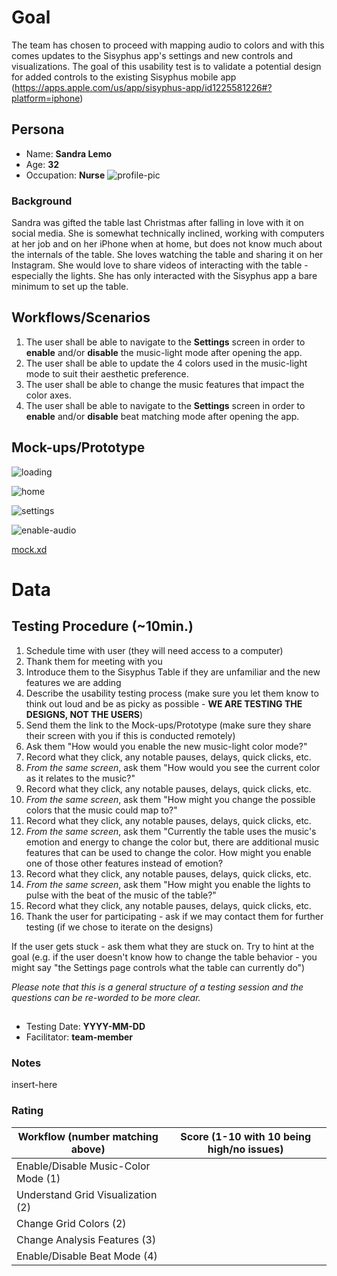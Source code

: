 # Goal
The team has chosen to proceed with mapping audio to colors and with this comes updates to the Sisyphus app's settings and new controls and visualizations. The goal of this usability test is to validate a potential design for added controls to the existing Sisyphus mobile app (https://apps.apple.com/us/app/sisyphus-app/id1225581226#?platform=iphone)

## Persona
* Name: **Sandra Lemo**
* Age: **32**
* Occupation: **Nurse**
![profile-pic](uploads/dcc402e6384e18b444ea39d4187ca8ba/eye-for-ebony-vYpbBtkDhNE-unsplash.jpg)

### Background
Sandra was gifted the table last Christmas after falling in love with it on social media. She is somewhat technically inclined, working with computers at her job and on her iPhone when at home, but does not know much about the internals of the table. She loves watching the table and sharing it on her Instagram. She would love to share videos of interacting with the table - especially the lights. She has only interacted with the Sisyphus app a bare minimum to set up the table.

## Workflows/Scenarios
1. The user shall be able to navigate to the **Settings** screen in order to **enable** and/or **disable** the music-light mode after opening the app.
2. The user shall be able to update the 4 colors used in the music-light mode to suit their aesthetic preference.
3. The user shall be able to change the music features that impact the color axes.
4. The user shall be able to navigate to the **Settings** screen in order to **enable** and/or **disable** beat matching mode after opening the app.

## Mock-ups/Prototype
![loading](uploads/f10ac54e265aa270c115b18bd18d7fa2/loading.png)

![home](uploads/d9d5d48308d12befec7a1e951f9ac0a2/home.png)

![settings](uploads/dacb32139dfd909f489b1686d87d6661/settings.png)

![enable-audio](uploads/3a0c156d8b2f2f221aa093335d535fe0/enable-audio.png)

[mock.xd](uploads/67fb10c1b7e3f03fc125cd3ad7a700d4/mock.xd)

# Data

## Testing Procedure (~10min.)
1. Schedule time with user (they will need access to a computer)
2. Thank them for meeting with you
3. Introduce them to the Sisyphus Table if they are unfamiliar and the new features we are adding
4. Describe the usability testing process (make sure you let them know to think out loud and be as picky as possible - **WE ARE TESTING THE DESIGNS, NOT THE USERS**)
5. Send them the link to the Mock-ups/Prototype (make sure they share their screen with you if this is conducted remotely)
6. Ask them "How would you enable the new music-light color mode?"
7. Record what they click, any notable pauses, delays, quick clicks, etc.
8. _From the same screen_, ask them "How would you see the current color as it relates to the music?"
9. Record what they click, any notable pauses, delays, quick clicks, etc.
10. _From the same screen_, ask them "How might you change the possible colors that the music could map to?"
11. Record what they click, any notable pauses, delays, quick clicks, etc.
12. _From the same screen_, ask them "Currently the table uses the music's emotion and energy to change the color but, there are additional music features that can be used to change the color. How might you enable one of those other features instead of emotion?
13. Record what they click, any notable pauses, delays, quick clicks, etc.
14. _From the same screen_, ask them "How might you enable the lights to pulse with the beat of the music of the table?"
15. Record what they click, any notable pauses, delays, quick clicks, etc.
16. Thank the user for participating - ask if we may contact them for further testing (if we chose to iterate on the designs) 

If the user gets stuck - ask them what they are stuck on. Try to hint at the goal (e.g. if the user doesn't know how to change the table behavior - you might say "the Settings page controls what the table can currently do")

_Please note that this is a general structure of a testing session and the questions can be re-worded to be more clear._

## <User>
* Testing Date: **YYYY-MM-DD**
* Facilitator: **team-member**

### Notes
insert-here

### Rating

| Workflow (number matching above) | Score (1-10 with 10 being high/no issues) |
| --- | --- |
| Enable/Disable Music-Color Mode (1) | |
| Understand Grid Visualization (2) | |
| Change Grid Colors (2) | |
| Change Analysis Features (3) | |
| Enable/Disable Beat Mode (4) | |

